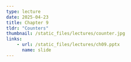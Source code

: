 ```yaml
---
type: lecture
date: 2025-04-23
title: Chapter 9
tldr: "Counters"
thumbnail: /static_files/lectures/counter.jpg
links:
    - url: /static_files/lectures/ch09.pptx
      name: slide
---
```

